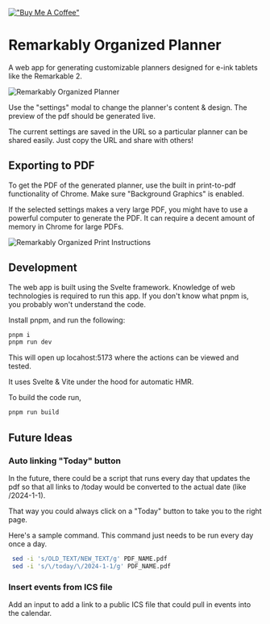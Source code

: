 
[!["Buy Me A Coffee"](https://www.buymeacoffee.com/assets/img/custom_images/orange_img.png)](https://www.buymeacoffee.com/brianschwabauer)

# Remarkably Organized Planner

A web app for generating customizable planners designed for e-ink tablets like the Remarkable 2.

![Remarkably Organized Planner](./static/remarkably-organized-cover-photo.jpg)

Use the "settings" modal to change the planner's content & design. The preview of the pdf should be generated live.

The current settings are saved in the URL so a particular planner can be shared easily. Just copy the URL and share with others!

## Exporting to PDF

To get the PDF of the generated planner, use the built in print-to-pdf functionality of Chrome. Make sure "Background Graphics" is enabled.

If the selected settings makes a very large PDF, you might have to use a powerful computer to generate the PDF. It can require a decent amount of memory in Chrome for large PDFs.

![Remarkably Organized Print Instructions](./static/remarkably-organized-print-instructions.jpg)

## Development

The web app is built using the Svelte framework.
Knowledge of web technologies is required to run this app.
If you don't know what pnpm is, you probably won't understand the code.

Install pnpm, and run the following:
```bash
pnpm i
pnpm run dev
```

This will open up locahost:5173 where the actions can be viewed and tested.

It uses Svelte & Vite under the hood for automatic HMR.

To build the code run,

```bash
pnpm run build
```

## Future Ideas

### Auto linking "Today" button

In the future, there could be a script that runs every day that updates the pdf so that all links to /today would be converted to the actual date (like /2024-1-1).

That way you could always click on a "Today" button to take you to the right page.

Here's a sample command. This command just needs to be run every day once a day.

```bash
 sed -i 's/OLD_TEXT/NEW_TEXT/g' PDF_NAME.pdf
 sed -i 's/\/today/\/2024-1-1/g' PDF_NAME.pdf
```

### Insert events from ICS file

Add an input to add a link to a public ICS file that could pull in events into the calendar.
